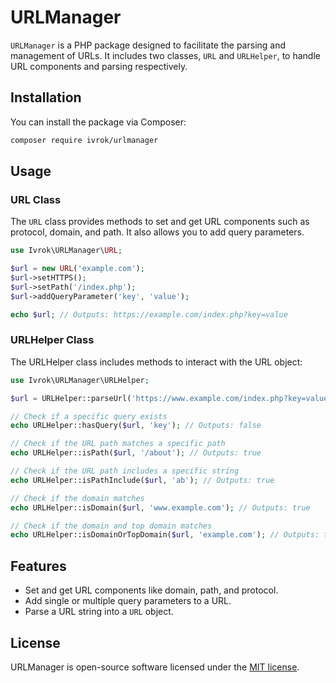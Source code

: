 # URLManager

`URLManager` is a PHP package designed to facilitate the parsing and management of URLs. It includes two classes, `URL` and `URLHelper`, to handle URL components and parsing respectively.

## Installation

You can install the package via Composer:

```bash
composer require ivrok/urlmanager
```

## Usage

### URL Class

The `URL` class provides methods to set and get URL components such as protocol, domain, and path. It also allows you to add query parameters.

```php
use Ivrok\URLManager\URL;

$url = new URL('example.com');
$url->setHTTPS();
$url->setPath('/index.php');
$url->addQueryParameter('key', 'value');

echo $url; // Outputs: https://example.com/index.php?key=value
```

### URLHelper Class

The URLHelper class includes methods to interact with the URL object:

```php
use Ivrok\URLManager\URLHelper;

$url = URLHelper::parseUrl('https://www.example.com/index.php?key=value');

// Check if a specific query exists
echo URLHelper::hasQuery($url, 'key'); // Outputs: false

// Check if the URL path matches a specific path
echo URLHelper::isPath($url, '/about'); // Outputs: true

// Check if the URL path includes a specific string
echo URLHelper::isPathInclude($url, 'ab'); // Outputs: true

// Check if the domain matches
echo URLHelper::isDomain($url, 'www.example.com'); // Outputs: true

// Check if the domain and top domain matches
echo URLHelper::isDomainOrTopDomain($url, 'example.com'); // Outputs: true
```

## Features

- Set and get URL components like domain, path, and protocol.
- Add single or multiple query parameters to a URL.
- Parse a URL string into a `URL` object.

## License

URLManager is open-source software licensed under the [MIT license](LICENSE).
